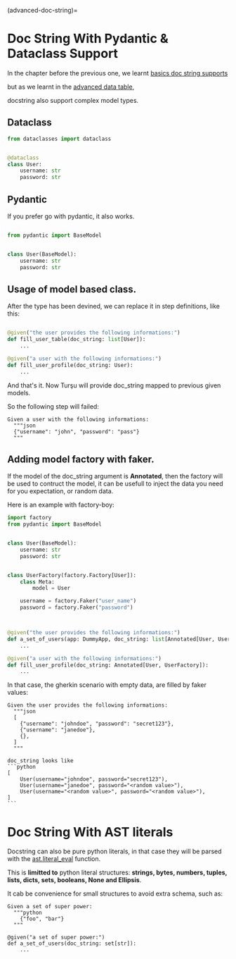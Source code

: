 (advanced-doc-string)=

# Doc String With Pydantic & Dataclass Support

In the chapter before the previous one, we learnt [basics doc string supports](#step-definition-doc-string)

but as we learnt in the [advanced data table](#advanced-data-table),

docstring also support complex model types.

## Dataclass

```python
from dataclasses import dataclass


@dataclass
class User:
    username: str
    password: str

```

## Pydantic

If you prefer go with pydantic, it also works.

```python

from pydantic import BaseModel


class User(BaseModel):
    username: str
    password: str

```

## Usage of model based class.

After the type has been devined, we can replace it in step definitions,
like this:

```python

@given("the user provides the following informations:")
def fill_user_table(doc_string: list[User]):
    ...

@given("a user with the following informations:")
def fill_user_profile(doc_string: User):
    ...
```

And that's it. Now Turşu will provide doc_string mapped to previous given models.

So the following step will failed:

```Gherkin
Given a user with the following informations:
  """json
  {"username": "john", "password": "pass"}
  """
```

## Adding model factory with faker.

If the model of the doc_string argument is **Annotated**, then the factory
will be used to contruct the model, it can be usefull to inject the data
you need for you expectation, or random data.

Here is an example with factory-boy:

```python
import factory
from pydantic import BaseModel


class User(BaseModel):
    username: str
    password: str


class UserFactory(factory.Factory[User]):
    class Meta:
        model = User

    username = factory.Faker("user_name")
    password = factory.Faker("password")



@given("the user provides the following informations:")
def a_set_of_users(app: DummyApp, doc_string: list[Annotated[User, UserFactory]]):
    ...

@given("a user with the following informations:")
def fill_user_profile(doc_string: Annotated[User, UserFactory]):
    ...
```

In that case, the gherkin scenario with empty data, are filled by faker values:

```Gherkin
Given the user provides the following informations:
  """json
  [
    {"username": "johndoe", "password": "secret123"},
    {"username": "janedoe"},
    {},
  ]
  """
```

````{note}
doc_string looks like
```python
[
    User(username="johndoe", password="secret123"),
    User(username="janedoe", password="<random value>"),
    User(username="<random value>", password="<random value>"),
]
```
````

# Doc String With AST literals

Docstring can also be pure python literals,
in that case they will be parsed with the
[ast.literal_eval](https://docs.python.org/3/library/ast.html#ast.literal_eval)
function.

This is **limitted to** python literal structures: **strings, bytes, numbers, tuples,
lists, dicts, sets, booleans, None and Ellipsis**.

It cab be convenience for small structures to avoid extra schema, such as:

```Gherkin
Given a set of super power:
  """python
    {"foo", "bar"}
  """
```

```gherkin
@given("a set of super power:")
def a_set_of_users(doc_string: set[str]):
    ...
```
